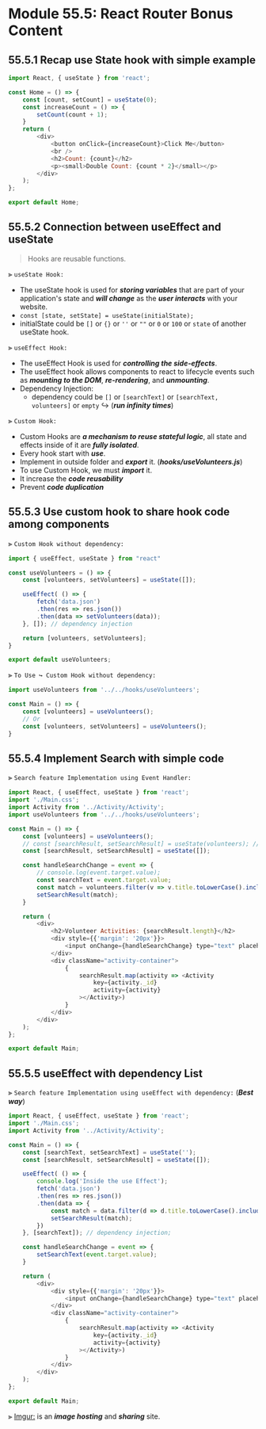 # Module 55.5: React Router Bonus Content

## 55.5.1 Recap use State hook with simple example

``` JavaScript
import React, { useState } from 'react';

const Home = () => {
    const [count, setCount] = useState(0);
    const increaseCount = () => {
        setCount(count + 1);
    }
    return (
        <div>
            <button onClick={increaseCount}>Click Me</button>
            <br />
            <h2>Count: {count}</h2>
            <p><small>Double Count: {count * 2}</small></p>
        </div>
    );
};

export default Home;
```

## 55.5.2 Connection between useEffect and useState

> Hooks are reusable functions.

⫸ `useState Hook:`

- The useState hook is used for ___storing variables___ that are part of your application's state and ___will change___ as the ___user interacts___ with your website.
- `const [state, setState] = useState(initialState);`
- initialState could be `[]` or `{}` or `''` or `""` or `0` or `100` or `state` of another useState hook.

⫸ `useEffect Hook:`

- The useEffect Hook is used for ___controlling the side-effects___.
- The useEffect hook allows components to react to lifecycle events such as ___mounting to the DOM___, ___re-rendering___, and ___unmounting___.
- Dependency Injection:
  - dependency could be `[]` or `[searchText]` or `[searchText, volunteers]` or `empty` ↪ (___run infinity times___)

⫸ `Custom Hook:`

- Custom Hooks are ___a mechanism to reuse stateful logic___, all state and effects inside of it are ___fully isolated___.
- Every hook start with ___use___.
- Implement in outside folder and ___export___ it. (___hooks/useVolunteers.js___)
- To use Custom Hook, we must ___import___ it.
- It increase the ___code reusability___
- Prevent ___code duplication___

## 55.5.3 Use custom hook to share hook code among components

⫸ `Custom Hook without dependency:`

``` JavaScript
import { useEffect, useState } from "react"

const useVolunteers = () => {
    const [volunteers, setVolunteers] = useState([]);

    useEffect( () => {
        fetch('data.json')
        .then(res => res.json())
        .then(data => setVolunteers(data));
    }, []); // dependency injection

    return [volunteers, setVolunteers];
}

export default useVolunteers;
```

⫸ `To Use ↪ Custom Hook without dependency:`

``` JavaScript
import useVolunteers from '../../hooks/useVolunteers';

const Main = () => {
    const [volunteers] = useVolunteers();
    // Or
    const [volunteers, setVolunteers] = useVolunteers();
}
```

## 55.5.4 Implement Search with simple code

⫸ `Search feature Implementation using Event Handler:`

``` JavaScript
import React, { useEffect, useState } from 'react';
import './Main.css';
import Activity from '../Activity/Activity';
import useVolunteers from '../../hooks/useVolunteers';

const Main = () => {
    const [volunteers] = useVolunteers();
    // const [searchResult, setSearchResult] = useState(volunteers); // initially set all volunteers data to set volunteers rather than [].
    const [searchResult, setSearchResult] = useState([]);

    const handleSearchChange = event => {
        // console.log(event.target.value);
        const searchText = event.target.value;
        const match = volunteers.filter(v => v.title.toLowerCase().includes(searchText));
        setSearchResult(match);
    }

    return (
        <div>
            <h2>Volunteer Activities: {searchResult.length}</h2>
            <div style={{'margin': '20px'}}>
                <input onChange={handleSearchChange} type="text" placeholder='search' />
            </div>
            <div className="activity-container">
                {
                    searchResult.map(activity => <Activity
                        key={activity._id}
                        activity={activity}
                    ></Activity>)
                }
            </div>
        </div>
    );
};

export default Main;
```

## 55.5.5 useEffect with dependency List

⫸ `Search feature Implementation using useEffect with dependency:` (___Best way___)

``` JavaScript
import React, { useEffect, useState } from 'react';
import './Main.css';
import Activity from '../Activity/Activity';

const Main = () => {
    const [searchText, setSearchText] = useState('');
    const [searchResult, setSearchResult] = useState([]);

    useEffect( () => {
        console.log('Inside the use Effect');
        fetch('data.json')
        .then(res => res.json())
        .then(data => {
            const match = data.filter(d => d.title.toLowerCase().includes(searchText));
            setSearchResult(match);
        })
    }, [searchText]); // dependency injection;

    const handleSearchChange = event => {
        setSearchText(event.target.value);
    }

    return (
        <div>
            <div style={{'margin': '20px'}}>
                <input onChange={handleSearchChange} type="text" placeholder='search' />
            </div>
            <div className="activity-container">
                {
                    searchResult.map(activity => <Activity
                        key={activity._id}
                        activity={activity}
                    ></Activity>)
                }
            </div>
        </div>
    );
};

export default Main;
```

⫸ [Imgur:](https://imgur.com "Imgur is the easiest way to discover and enjoy the magic of the Internet") is an ___image hosting___ and ___sharing___ site.

